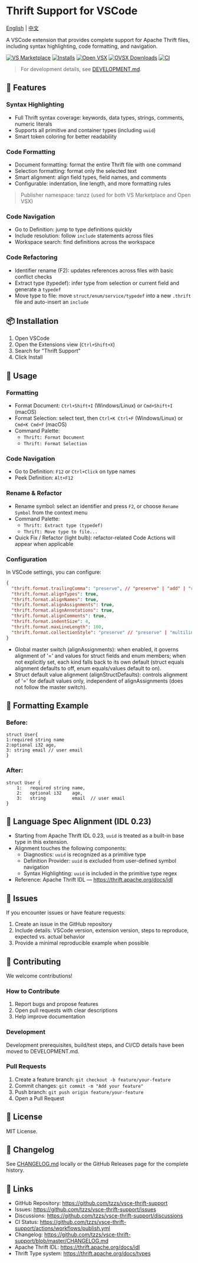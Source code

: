# Thrift Support for VSCode

[English](./README.en.md) | [中文](./README.md)

A VSCode extension that provides complete support for Apache Thrift files, including syntax highlighting, code formatting, and navigation.

[![VS Marketplace](https://img.shields.io/visual-studio-marketplace/v/tanzz.thrift-support?label=VS%20Marketplace)](https://marketplace.visualstudio.com/items?itemName=tanzz.thrift-support)
[![Installs](https://img.shields.io/visual-studio-marketplace/i/tanzz.thrift-support?label=Installs)](https://marketplace.visualstudio.com/items?itemName=tanzz.thrift-support)
[![Open VSX](https://img.shields.io/open-vsx/v/tanzz/thrift-support?label=Open%20VSX)](https://open-vsx.org/extension/tanzz/thrift-support)
[![OVSX Downloads](https://img.shields.io/open-vsx/dt/tanzz/thrift-support?label=OVSX%20Downloads)](https://open-vsx.org/extension/tanzz/thrift-support)
[![CI](https://github.com/tzzs/vsce-thrift-support/actions/workflows/publish.yml/badge.svg?branch=master)](https://github.com/tzzs/vsce-thrift-support/actions/workflows/publish.yml)

> For development details, see [DEVELOPMENT.md](DEVELOPMENT.md).

## 🚀 Features

### Syntax Highlighting
- Full Thrift syntax coverage: keywords, data types, strings, comments, numeric literals
- Supports all primitive and container types (including `uuid`)
- Smart token coloring for better readability

### Code Formatting
- Document formatting: format the entire Thrift file with one command
- Selection formatting: format only the selected text
- Smart alignment: align field types, field names, and comments
- Configurable: indentation, line length, and more formatting rules

> Publisher namespace: tanzz (used for both VS Marketplace and Open VSX)

### Code Navigation
- Go to Definition: jump to type definitions quickly
- Include resolution: follow `include` statements across files
- Workspace search: find definitions across the workspace

### Code Refactoring
- Identifier rename (F2): updates references across files with basic conflict checks
- Extract type (typedef): infer type from selection or current field and generate a `typedef`
- Move type to file: move `struct/enum/service/typedef` into a new `.thrift` file and auto-insert an `include`

## 📦 Installation

1. Open VSCode
2. Open the Extensions view (`Ctrl+Shift+X`)
3. Search for "Thrift Support"
4. Click Install

## 🔧 Usage

### Formatting
- Format Document: `Ctrl+Shift+I` (Windows/Linux) or `Cmd+Shift+I` (macOS)
- Format Selection: select text, then `Ctrl+K Ctrl+F` (Windows/Linux) or `Cmd+K Cmd+F` (macOS)
- Command Palette:
  - `Thrift: Format Document`
  - `Thrift: Format Selection`

### Code Navigation
- Go to Definition: `F12` or `Ctrl+Click` on type names
- Peek Definition: `Alt+F12`

### Rename & Refactor
- Rename symbol: select an identifier and press `F2`, or choose `Rename Symbol` from the context menu
- Command Palette:
  - `Thrift: Extract type (typedef)`
  - `Thrift: Move type to file...`
- Quick Fix / Refactor (light bulb): refactor-related Code Actions will appear when applicable

### Configuration

In VSCode settings, you can configure:

```json
{
  "thrift.format.trailingComma": "preserve", // "preserve" | "add" | "remove"
  "thrift.format.alignTypes": true,
  "thrift.format.alignNames": true,
  "thrift.format.alignAssignments": true,
  "thrift.format.alignAnnotations": true,
  "thrift.format.alignComments": true,
  "thrift.format.indentSize": 4,
  "thrift.format.maxLineLength": 100,
  "thrift.format.collectionStyle": "preserve" // "preserve" | "multiline" | "auto"
}
```

- Global master switch (alignAssignments): when enabled, it governs alignment of '=' and values for struct fields and enum members; when not explicitly set, each kind falls back to its own default (struct equals alignment defaults to off, enum equals/values default to on).
- Struct default value alignment (alignStructDefaults): controls alignment of '=' for default values only, independent of alignAssignments (does not follow the master switch).

## 📝 Formatting Example

### Before:
```thrift
struct User{
1:required string name
2:optional i32 age,
3: string email // user email
}
```

### After:
```thrift
struct User {
    1:   required string name,
    2:   optional i32    age,
    3:   string          email  // user email
}
```

## 📐 Language Spec Alignment (IDL 0.23)

- Starting from Apache Thrift IDL 0.23, `uuid` is treated as a built-in base type in this extension.
- Alignment touches the following components:
  - Diagnostics: `uuid` is recognized as a primitive type
  - Definition Provider: `uuid` is excluded from user-defined symbol navigation
  - Syntax Highlighting: `uuid` is included in the primitive type regex
- Reference: Apache Thrift IDL — https://thrift.apache.org/docs/idl

## 🐛 Issues

If you encounter issues or have feature requests:

1. Create an issue in the GitHub repository
2. Include details: VSCode version, extension version, steps to reproduce, expected vs. actual behavior
3. Provide a minimal reproducible example when possible

## 🤝 Contributing

We welcome contributions!

### How to Contribute
1. Report bugs and propose features
2. Open pull requests with clear descriptions
3. Help improve documentation

### Development
Development prerequisites, build/test steps, and CI/CD details have been moved to DEVELOPMENT.md.

### Pull Requests
1. Create a feature branch: `git checkout -b feature/your-feature`
2. Commit changes: `git commit -m "Add your feature"`
3. Push branch: `git push origin feature/your-feature`
4. Open a Pull Request

## 📄 License

MIT License.

## 🔄 Changelog

See [CHANGELOG.md](CHANGELOG.md) locally or the GitHub Releases page for the complete history.

## 🔗 Links

- GitHub Repository: https://github.com/tzzs/vsce-thrift-support
- Issues: https://github.com/tzzs/vsce-thrift-support/issues
- Discussions: https://github.com/tzzs/vsce-thrift-support/discussions
- CI Status: https://github.com/tzzs/vsce-thrift-support/actions/workflows/publish.yml
- Changelog: https://github.com/tzzs/vsce-thrift-support/blob/master/CHANGELOG.md
- Apache Thrift IDL: https://thrift.apache.org/docs/idl
- Thrift Type system: https://thrift.apache.org/docs/types

